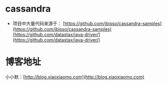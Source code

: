 # cassandra

- 项目中大量代码来源于：
[https://github.com/jbisso/cassandra-samples](https://github.com/jbisso/cassandra-samples)
[https://github.com/datastax/java-driver/](https://github.com/datastax/java-driver/)

# 博客地址
小小默：[http://blog.xiaoxiaomo.com](http://blog.xiaoxiaomo.com)
